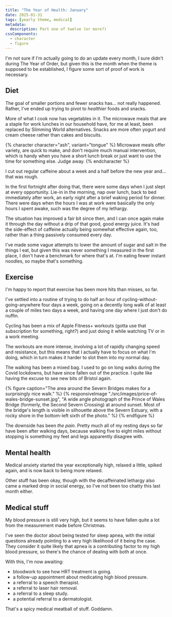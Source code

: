 ```yaml
---
title: "The Year of Health: January"
date: 2025-01-31
tags: [yearly theme, medical]
metadata:
  description: Part one of twelve (or more?)
cssComponents:
  - character
  - figure
---
```


I'm not sure if I'm actually going to do an update every month, I sure didn't during The Year of Order, but given this is the month when the theme is supposed to be established, I figure some sort of proof of work is necessary.

## Diet

The goal of smaller portions and fewer snacks has... not really happened. Rather, I've ended up trying to pivot to _healthier_ foods and snacks.

More of what I cook now has vegetables in it. The microwave meals that are a staple for work lunches in our household have, for me at least, been replaced by Slimming World alternatives. Snacks are more often yogurt and cream cheese rather than cakes and biscuits.

{% character character="ash", variant="tongue" %}
Microwave meals offer variety, are quick to make, and don't require much manual intervention, which is handy when you have a short lunch break or just want to use the time for something else. Judge away.
{% endcharacter %}

I cut out regular caffeine about a week and a half before the new year and... that was rough.

In the first fortnight after doing that, there were some days when I just slept at every opportunity. Lie-in in the morning, nap over lunch, back to bed immediately after work, an early night after a brief waking period for dinner. There were days when the hours I was at work were basically the only hours I spent awake, such was the degree of my lethargy.

The situation has improved a fair bit since then, and I can once again make it through the day without a drip of that good, good energy juice. It's had the side-effect of caffeine actually being somewhat effective again, too, rather than a thing passively consumed every day.

I've made some vague attempts to lower the amount of sugar and salt in the things I eat, but given this was never something I measured in the first place, I don't have a benchmark for where that's at. I'm eating fewer instant noodles, so maybe that's something.

## Exercise

I'm happy to report that exercise has been more hits than misses, so far.

I've settled into a routine of trying to do half an hour of cycling-without-going-anywhere four days a week, going on a decently long walk of at least a couple of miles two days a week, and having one day where I just don't do nuffin.

Cycling has been a mix of Apple Fitness+ workouts (gotta use that subscription for something, right?) and just doing it while watching TV or in a work meeting.

The workouts are more intense, involving a lot of rapidly changing speed and resistance, but this means that I actually have to focus on what I'm doing, which in turn makes it harder to slot them into my normal day.

The walking has been a mixed bag. I used to go on long walks during the Covid lockdowns, but have since fallen out of the practice. I quite like having the excuse to see new bits of Bristol again.

{% figure caption="The area around the Severn Bridges makes for a surprisingly nice walk." %}
{% responsiveImage "./src/images/price-of-wales-bridge-sunset.jpg", "A wide angle photograph of the Prince of Wales Bridge (formerly, the Second Severn Crossing) at around sunset. Most of the bridge's length is visible in silhouette above the Severn Estuary, with a rocky shore in the bottom-left sixth of the photo." %}
{% endfigure %}

The downside has been _the pain_. Pretty much all of my resting days so far have been after walking days, because walking five to eight miles without stopping is something my feet and legs apparently disagree with.

## Mental health

Medical anxiety started the year exceptionally high, relaxed a little, spiked again, and is now back to being more relaxed.

Other stuff has been okay, though with the decaffeinated lethargy also came a marked drop in social energy, so I've not been too chatty this last month either.

## Medical stuff

My blood pressure is still very high, but it seems to have fallen quite a lot from the measurement made before Christmas.

I've seen the doctor about being tested for sleep apnea, with the initial questions already pointing to a very high likelihood of it being the case. They consider it quite likely that apnea is a contributing factor to my high blood pressure, so there's the chance of dealing with both at once.

With this, I'm now awaiting:

- bloodwork to see how HRT treatment is going.
- a follow-up appointment about medicating high blood pressure.
- a referral to a speech therapist.
- a referral to laser hair removal.
- a referral to a sleep study.
- a potential referral to a dermatologist.

That's a spicy medical meatball of stuff. Goddamn.
